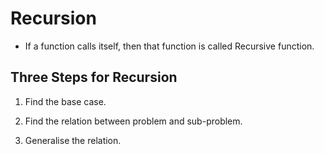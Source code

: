 # Recursion
* If a function calls itself, then that function is called Recursive function.

## Three Steps for Recursion
1. Find the base case.

2. Find the relation between problem and sub-problem.

3. Generalise the relation.